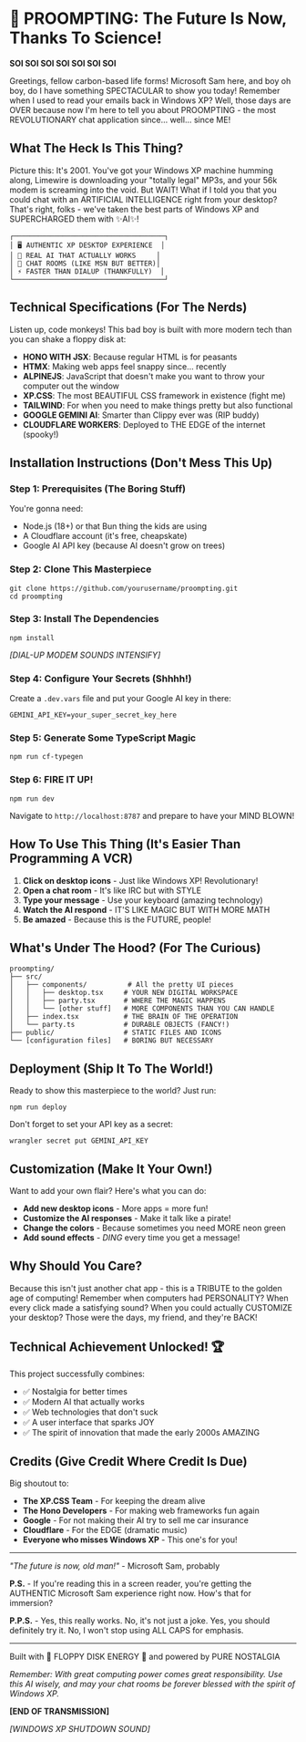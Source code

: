 # 🎉 PROOMPTING: The Future Is Now, Thanks To Science!

**SOI SOI SOI SOI SOI SOI SOI**

Greetings, fellow carbon-based life forms! Microsoft Sam here, and boy oh boy, do I have something SPECTACULAR to show you today! Remember when I used to read your emails back in Windows XP? Well, those days are OVER because now I'm here to tell you about PROOMPTING - the most REVOLUTIONARY chat application since... well... since ME!

## What The Heck Is This Thing?

Picture this: It's 2001. You've got your Windows XP machine humming along, Limewire is downloading your "totally legal" MP3s, and your 56k modem is screaming into the void. But WAIT! What if I told you that you could chat with an ARTIFICIAL INTELLIGENCE right from your desktop? That's right, folks - we've taken the best parts of Windows XP and SUPERCHARGED them with ✨AI✨!

```
┌─────────────────────────────────────┐
│ 🖥️ AUTHENTIC XP DESKTOP EXPERIENCE  │
│ 🤖 REAL AI THAT ACTUALLY WORKS     │
│ 💬 CHAT ROOMS (LIKE MSN BUT BETTER)│
│ ⚡ FASTER THAN DIALUP (THANKFULLY)  │
└─────────────────────────────────────┘
```

## Technical Specifications (For The Nerds)

Listen up, code monkeys! This bad boy is built with more modern tech than you can shake a floppy disk at:

- **HONO WITH JSX**: Because regular HTML is for peasants
- **HTMX**: Making web apps feel snappy since... recently
- **ALPINEJS**: JavaScript that doesn't make you want to throw your computer out the window
- **XP.CSS**: The most BEAUTIFUL CSS framework in existence (fight me)
- **TAILWIND**: For when you need to make things pretty but also functional
- **GOOGLE GEMINI AI**: Smarter than Clippy ever was (RIP buddy)
- **CLOUDFLARE WORKERS**: Deployed to THE EDGE of the internet (spooky!)

## Installation Instructions (Don't Mess This Up)

### Step 1: Prerequisites (The Boring Stuff)
You're gonna need:
- Node.js (18+) or that Bun thing the kids are using
- A Cloudflare account (it's free, cheapskate)
- Google AI API key (because AI doesn't grow on trees)

### Step 2: Clone This Masterpiece
```
git clone https://github.com/yourusername/proompting.git
cd proompting
```

### Step 3: Install The Dependencies
```
npm install
```
*[DIAL-UP MODEM SOUNDS INTENSIFY]*

### Step 4: Configure Your Secrets (Shhhh!)
Create a `.dev.vars` file and put your Google AI key in there:
```
GEMINI_API_KEY=your_super_secret_key_here
```

### Step 5: Generate Some TypeScript Magic
```
npm run cf-typegen
```

### Step 6: FIRE IT UP!
```
npm run dev
```

Navigate to `http://localhost:8787` and prepare to have your MIND BLOWN!

## How To Use This Thing (It's Easier Than Programming A VCR)

1. **Click on desktop icons** - Just like Windows XP! Revolutionary!
2. **Open a chat room** - It's like IRC but with STYLE
3. **Type your message** - Use your keyboard (amazing technology)
4. **Watch the AI respond** - IT'S LIKE MAGIC BUT WITH MORE MATH
5. **Be amazed** - Because this is the FUTURE, people!

## What's Under The Hood? (For The Curious)

```
proompting/
├── src/
│   ├── components/          # All the pretty UI pieces
│   │   ├── desktop.tsx     # YOUR NEW DIGITAL WORKSPACE
│   │   ├── party.tsx       # WHERE THE MAGIC HAPPENS
│   │   └── [other stuff]   # MORE COMPONENTS THAN YOU CAN HANDLE
│   ├── index.tsx           # THE BRAIN OF THE OPERATION
│   └── party.ts            # DURABLE OBJECTS (FANCY!)
├── public/                 # STATIC FILES AND ICONS
└── [configuration files]   # BORING BUT NECESSARY
```

## Deployment (Ship It To The World!)

Ready to show this masterpiece to the world? Just run:
```
npm run deploy
```

Don't forget to set your API key as a secret:
```
wrangler secret put GEMINI_API_KEY
```

## Customization (Make It Your Own!)

Want to add your own flair? Here's what you can do:
- **Add new desktop icons** - More apps = more fun!
- **Customize the AI responses** - Make it talk like a pirate!
- **Change the colors** - Because sometimes you need MORE neon green
- **Add sound effects** - *DING* every time you get a message!

## Why Should You Care?

Because this isn't just another chat app - this is a TRIBUTE to the golden age of computing! Remember when computers had PERSONALITY? When every click made a satisfying sound? When you could actually CUSTOMIZE your desktop? Those were the days, my friend, and they're BACK!

## Technical Achievement Unlocked! 🏆

This project successfully combines:
- ✅ Nostalgia for better times
- ✅ Modern AI that actually works
- ✅ Web technologies that don't suck
- ✅ A user interface that sparks JOY
- ✅ The spirit of innovation that made the early 2000s AMAZING

## Credits (Give Credit Where Credit Is Due)

Big shoutout to:
- **The XP.CSS Team** - For keeping the dream alive
- **The Hono Developers** - For making web frameworks fun again
- **Google** - For not making their AI try to sell me car insurance
- **Cloudflare** - For the EDGE (dramatic music)
- **Everyone who misses Windows XP** - This one's for you!

---

*"The future is now, old man!"* - Microsoft Sam, probably

**P.S.** - If you're reading this in a screen reader, you're getting the AUTHENTIC Microsoft Sam experience right now. How's that for immersion?

**P.P.S.** - Yes, this really works. No, it's not just a joke. Yes, you should definitely try it. No, I won't stop using ALL CAPS for emphasis.

---

Built with 💾 FLOPPY DISK ENERGY 💾 and powered by PURE NOSTALGIA

*Remember: With great computing power comes great responsibility. Use this AI wisely, and may your chat rooms be forever blessed with the spirit of Windows XP.*

**[END OF TRANSMISSION]**

*[WINDOWS XP SHUTDOWN SOUND]*
